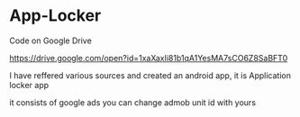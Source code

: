 # App-Locker

Code on Google Drive

https://drive.google.com/open?id=1xaXaxIi81b1qA1YesMA7sCO6Z8SaBFT0

I have reffered various sources and created an android app, it is Application locker app

it consists of google ads you can change admob unit id with yours
